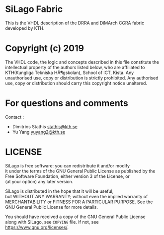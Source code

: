 # SiLago Fabric
This is the VHDL description of the DRRA and DiMArch CGRA fabric developed by KTH.

# Copyright (c) 2019

 The VHDL code, the logic and concepts described in this file constitute
 the intellectual property of the authors listed below, who are affiliated
 to KTH(Kungliga Tekniska HĂ¶gskolan), School of ICT, Kista.
 Any unauthorised use, copy or distribution is strictly prohibited.
 Any authorised use, copy or distribution should carry this copyright notice
 unaltered.


 
# For questions and comments 

 Contact    : 
 - Dimitrios Stathis <stathis@kth.se>
 - Yu Yang <yuyang2@kth.se>
 

# LICENSE

SiLago is free software: you can redistribute it and/or modify   
it under the terms of the GNU General Public License as published by
the Free Software Foundation, either version 3 of the License, or   
(at your option) any later version.                                 
                                                                    
SiLago is distributed in the hope that it will be useful,        
but WITHOUT ANY WARRANTY; without even the implied warranty of      
MERCHANTABILITY or FITNESS FOR A PARTICULAR PURPOSE.  See the       
GNU General Public License for more details.                 
                                                                    
You should have received a copy of the GNU General Public License   
along with SiLago, see `COPYING` file.  If not, see <https://www.gnu.org/licenses/>. 